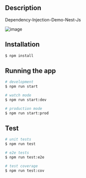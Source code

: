 ## Description

Dependency-Injection-Demo-Nest-Js

![image](https://user-images.githubusercontent.com/62599656/233626632-9ec96441-4919-4aee-8c5b-7ad20ab6cf48.png)


## Installation

```bash
$ npm install
```

## Running the app

```bash
# development
$ npm run start

# watch mode
$ npm run start:dev

# production mode
$ npm run start:prod
```

## Test

```bash
# unit tests
$ npm run test

# e2e tests
$ npm run test:e2e

# test coverage
$ npm run test:cov
```

